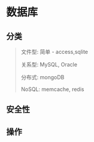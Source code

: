 # 数据库

## 分类
 > 文件型: 简单 - access,sqlite
 >
 > 关系型: MySQL, Oracle
 >
 > 分布式: mongoDB
 >
 > NoSQL: memcache, redis

## 安全性

## 操作  
